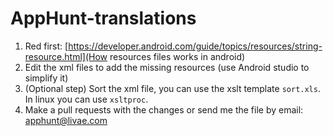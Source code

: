 # AppHunt-translations

1. Red first: [https://developer.android.com/guide/topics/resources/string-resource.html](How resources files works in android)
2. Edit the xml files to add the missing resources (use Android studio to simplify it)
3. (Optional step) Sort the xml file, you can use the xslt template `sort.xls`. In linux you can use `xsltproc`.
4. Make a pull requests with the changes or send me the file by email: apphunt@livae.com
